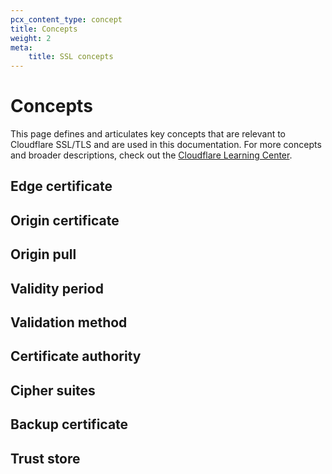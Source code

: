 ```yaml
---
pcx_content_type: concept
title: Concepts
weight: 2
meta: 
    title: SSL concepts 
---
```


# Concepts

This page defines and articulates key concepts that are relevant to Cloudflare SSL/TLS and are used in this documentation. For more concepts and broader descriptions, check out the [Cloudflare Learning Center](https://www.cloudflare.com/learning/ssl/what-is-ssl/).

## Edge certificate

## Origin certificate

## Origin pull

## Validity period

## Validation method

## Certificate authority

## Cipher suites

## Backup certificate

## Trust store
